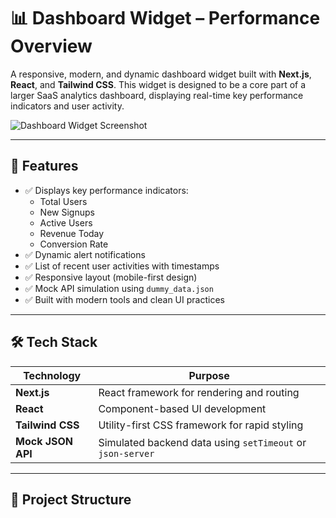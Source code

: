 # 📊 Dashboard Widget – Performance Overview

A responsive, modern, and dynamic dashboard widget built with **Next.js**, **React**, and **Tailwind CSS**. This widget is designed to be a core part of a larger SaaS analytics dashboard, displaying real-time key performance indicators and user activity.

![Dashboard Widget Screenshot](./public/screenshot.png)

---

## 🚀 Features

- ✅ Displays key performance indicators:
  - Total Users
  - New Signups
  - Active Users
  - Revenue Today
  - Conversion Rate
- ✅ Dynamic alert notifications
- ✅ List of recent user activities with timestamps
- ✅ Responsive layout (mobile-first design)
- ✅ Mock API simulation using `dummy_data.json`
- ✅ Built with modern tools and clean UI practices

---

## 🛠️ Tech Stack

| Technology | Purpose |
|------------|---------|
| **Next.js** | React framework for rendering and routing |
| **React** | Component-based UI development |
| **Tailwind CSS** | Utility-first CSS framework for rapid styling |
| **Mock JSON API** | Simulated backend data using `setTimeout` or `json-server` |

---

## 📁 Project Structure

